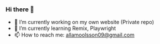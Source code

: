 ### Hi there 👋

<!--
**Ninhow/Ninhow** is a ✨ _special_ ✨ repository because its `README.md` (this file) appears on your GitHub profile.


Here are some ideas to get you started:


-->
- 🔭 I’m currently working on my own website (Private repo)
- 🌱 I’m currently learning Remix, Playwright
- 📫 How to reach me: allamoolsson09@gmail.com

